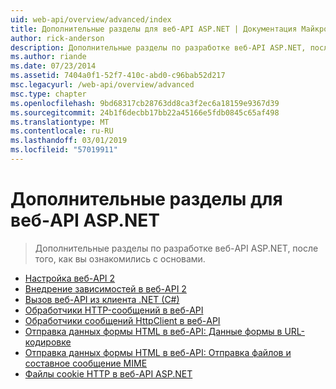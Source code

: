 ```yaml
---
uid: web-api/overview/advanced/index
title: Дополнительные разделы для веб-API ASP.NET | Документация Майкрософт
author: rick-anderson
description: Дополнительные разделы по разработке веб-API ASP.NET, после того, как вы ознакомились с основами.
ms.author: riande
ms.date: 07/23/2014
ms.assetid: 7404a0f1-52f7-410c-abd0-c96bab52d217
msc.legacyurl: /web-api/overview/advanced
msc.type: chapter
ms.openlocfilehash: 9bd68317cb28763dd8ca3f2ec6a18159e9367d39
ms.sourcegitcommit: 24b1f6decbb17bb22a45166e5fdb0845c65af498
ms.translationtype: MT
ms.contentlocale: ru-RU
ms.lasthandoff: 03/01/2019
ms.locfileid: "57019911"
---
```

<a name="advanced-topics-for-aspnet-web-api"></a>Дополнительные разделы для веб-API ASP.NET
====================
> Дополнительные разделы по разработке веб-API ASP.NET, после того, как вы ознакомились с основами.


- [Настройка веб-API 2](configuring-aspnet-web-api.md)
- [Внедрение зависимостей в веб-API 2](dependency-injection.md)
- [Вызов веб-API из клиента .NET (C#)](calling-a-web-api-from-a-net-client.md)
- [Обработчики HTTP-сообщений в веб-API](http-message-handlers.md)
- [Обработчики сообщений HttpClient в веб-API](httpclient-message-handlers.md)
- [Отправка данных формы HTML в веб-API: Данные формы в URL-кодировке](sending-html-form-data-part-1.md)
- [Отправка данных формы HTML в веб-API: Отправка файлов и составное сообщение MIME](sending-html-form-data-part-2.md)
- [Файлы cookie HTTP в веб-API ASP.NET](http-cookies.md)
